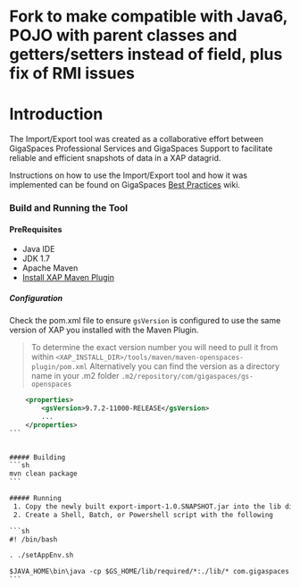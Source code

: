 # Fork to make compatible with Java6, POJO with parent classes and getters/setters instead of field, plus fix of RMI issues

# Introduction

The Import/Export tool was created as a collaborative effort between GigaSpaces Professional Services and GigaSpaces Support to facilitate reliable and efficient snapshots of data in a XAP datagrid.

Instructions on how to use the Import/Export tool and how it was implemented can be found on GigaSpaces [Best Practices](http://docs.gigaspaces.com/sbp/export-import-tool.html) wiki.

### Build and Running the Tool
#### PreRequisites
 * Java IDE
 * JDK 1.7
 * Apache Maven
 * [Install XAP Maven Plugin](http://docs.gigaspaces.com/xap102/maven-plugin.html)

##### Configuration
Check the pom.xml file to ensure `gsVersion` is configured to use the same version of XAP you installed with the Maven Plugin.

> To determine the exact version number you will need to pull it from within `<XAP_INSTALL_DIR>/tools/maven/maven-openspaces-plugin/pom.xml`
> Alternatively you can find the version as a directory name in your .m2 folder `.m2/repository/com/gigaspaces/gs-openspaces`

````xml
    <properties>
        <gsVersion>9.7.2-11000-RELEASE</gsVersion>
        ...
    </properties>
```


##### Building
```sh
mvn clean package
```

##### Running
 1. Copy the newly built export-import-1.0.SNAPSHOT.jar into the lib directory.
 2. Create a Shell, Batch, or Powershell script with the following

```sh
#! /bin/bash

. ./setAppEnv.sh

$JAVA_HOME\bin\java -cp $GS_HOME/lib/required/*:./lib/* com.gigaspaces.tools.importexport.Program -o export -l $LOOKUPLOCATORS -s mySpace -d /var/exporter/output
```
